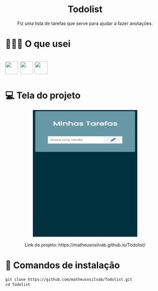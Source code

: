 <h1 align="center">Todolist</h1>
<p align="center">Fiz uma lista de tarefas que serve para ajudar a fazer anotações.</p> 

# 👨🏻‍💻 O que usei
<img src="https://cdn.jsdelivr.net/gh/devicons/devicon/icons/html5/html5-original.svg" width="40px" height="40px"/> <img src="https://cdn.jsdelivr.net/gh/devicons/devicon/icons/css3/css3-original.svg" width="40px" height="40px"/> <img src="https://cdn.jsdelivr.net/gh/devicons/devicon/icons/javascript/javascript-original.svg" width="40px" height="40px"/>
=
# 💻 Tela do projeto
<p align="center">
<img src="IMG/projeto.gif" width="330px" height="400px"/>
</p>

<p align="center">
   Link do projeto: https://matheusnsilvab.github.io/Todolist/
</p>

# 🚀 Comandos de instalação
```
git clone https://github.com/matheusnsilvab/Todolist.git
cd Todolist
```